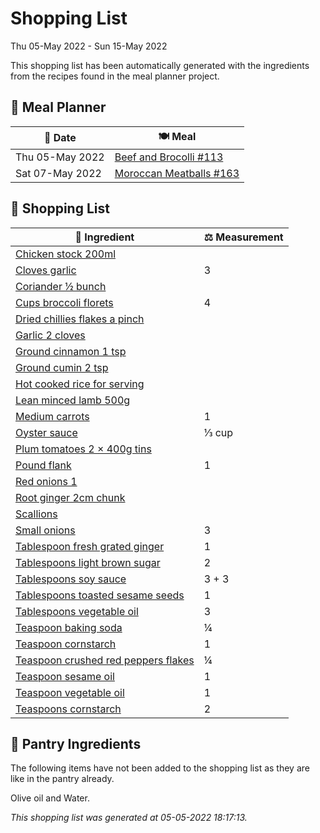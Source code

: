 # Shopping List

Thu 05-May 2022 - Sun 15-May 2022

This shopping list has been automatically generated with the ingredients from the recipes found in the meal planner project.

## 📅 Meal Planner

|📅 Date| 🍽️ Meal|
|----|----|
|Thu 05-May 2022|[Beef and Brocolli #113](https://github.com/bryanbr23/Recipes/issues/113)|
|Sat 07-May 2022|[Moroccan Meatballs #163](https://github.com/bryanbr23/Recipes/issues/163)|

## 🛒 Shopping List

| 🍌 Ingredient| ⚖️ Measurement|
|----------|-----------|
|[Chicken stock 200ml](https://www.sainsburys.co.uk/gol-ui/SearchResults/Chicken%20stock%20200ml)||
|[Cloves garlic](https://www.sainsburys.co.uk/gol-ui/SearchResults/Cloves%20garlic)|3|
|[Coriander ½ bunch](https://www.sainsburys.co.uk/gol-ui/SearchResults/Coriander%20½%20bunch)||
|[Cups broccoli florets](https://www.sainsburys.co.uk/gol-ui/SearchResults/Cups%20broccoli%20florets)|4|
|[Dried chillies flakes a pinch](https://www.sainsburys.co.uk/gol-ui/SearchResults/Dried%20chillies%20flakes%20a%20pinch)||
|[Garlic 2 cloves](https://www.sainsburys.co.uk/gol-ui/SearchResults/Garlic%202%20cloves)||
|[Ground cinnamon 1 tsp](https://www.sainsburys.co.uk/gol-ui/SearchResults/Ground%20cinnamon%201%20tsp)||
|[Ground cumin 2 tsp](https://www.sainsburys.co.uk/gol-ui/SearchResults/Ground%20cumin%202%20tsp)||
|[Hot cooked rice for serving](https://www.sainsburys.co.uk/gol-ui/SearchResults/Hot%20cooked%20rice%20for%20serving)||
|[Lean minced lamb 500g](https://www.sainsburys.co.uk/gol-ui/SearchResults/Lean%20minced%20lamb%20500g)||
|[Medium carrots](https://www.sainsburys.co.uk/gol-ui/SearchResults/Medium%20carrots)|1|
|[Oyster sauce](https://www.sainsburys.co.uk/gol-ui/SearchResults/Oyster%20sauce)|⅓ cup|
|[Plum tomatoes 2 × 400g tins](https://www.sainsburys.co.uk/gol-ui/SearchResults/Plum%20tomatoes%202%20×%20400g%20tins)||
|[Pound flank](https://www.sainsburys.co.uk/gol-ui/SearchResults/Pound%20flank)|1|
|[Red onions 1](https://www.sainsburys.co.uk/gol-ui/SearchResults/Red%20onions%201)||
|[Root ginger 2cm chunk](https://www.sainsburys.co.uk/gol-ui/SearchResults/Root%20ginger%202cm%20chunk)||
|[Scallions](https://www.sainsburys.co.uk/gol-ui/SearchResults/Scallions)||
|[Small onions](https://www.sainsburys.co.uk/gol-ui/SearchResults/Small%20onions)|3|
|[Tablespoon fresh grated ginger](https://www.sainsburys.co.uk/gol-ui/SearchResults/Tablespoon%20fresh%20grated%20ginger)|1|
|[Tablespoons light brown sugar](https://www.sainsburys.co.uk/gol-ui/SearchResults/Tablespoons%20light%20brown%20sugar)|2|
|[Tablespoons soy sauce](https://www.sainsburys.co.uk/gol-ui/SearchResults/Tablespoons%20soy%20sauce)|3 + 3|
|[Tablespoons toasted sesame seeds](https://www.sainsburys.co.uk/gol-ui/SearchResults/Tablespoons%20toasted%20sesame%20seeds)|1|
|[Tablespoons vegetable oil](https://www.sainsburys.co.uk/gol-ui/SearchResults/Tablespoons%20vegetable%20oil)|3|
|[Teaspoon baking soda](https://www.sainsburys.co.uk/gol-ui/SearchResults/Teaspoon%20baking%20soda)|¼|
|[Teaspoon cornstarch](https://www.sainsburys.co.uk/gol-ui/SearchResults/Teaspoon%20cornstarch)|1|
|[Teaspoon crushed red peppers flakes](https://www.sainsburys.co.uk/gol-ui/SearchResults/Teaspoon%20crushed%20red%20peppers%20flakes)|¼|
|[Teaspoon sesame oil](https://www.sainsburys.co.uk/gol-ui/SearchResults/Teaspoon%20sesame%20oil)|1|
|[Teaspoon vegetable oil](https://www.sainsburys.co.uk/gol-ui/SearchResults/Teaspoon%20vegetable%20oil)|1|
|[Teaspoons cornstarch](https://www.sainsburys.co.uk/gol-ui/SearchResults/Teaspoons%20cornstarch)|2|

## 🏪 Pantry Ingredients

The following items have not been added to the shopping list as they are like in the pantry already.

Olive oil and Water.


_This shopping list was generated at 05-05-2022 18:17:13._
